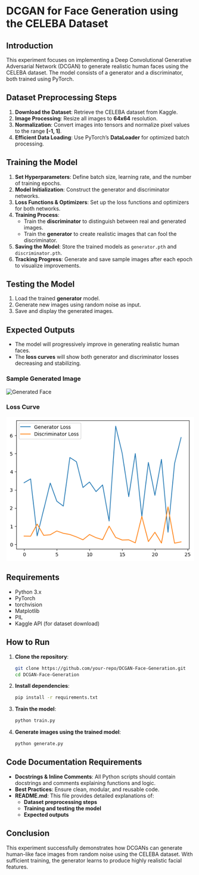 # **DCGAN for Face Generation using the CELEBA Dataset**  

## **Introduction**  
This experiment focuses on implementing a Deep Convolutional Generative Adversarial Network (DCGAN) to generate realistic human faces using the CELEBA dataset. The model consists of a generator and a discriminator, both trained using PyTorch.  

## **Dataset Preprocessing Steps**  
1. **Download the Dataset**: Retrieve the CELEBA dataset from Kaggle.  
2. **Image Processing**: Resize all images to **64x64** resolution.  
3. **Normalization**: Convert images into tensors and normalize pixel values to the range **[-1, 1]**.  
4. **Efficient Data Loading**: Use PyTorch’s **DataLoader** for optimized batch processing.  

## **Training the Model**  
1. **Set Hyperparameters**: Define batch size, learning rate, and the number of training epochs.  
2. **Model Initialization**: Construct the generator and discriminator networks.  
3. **Loss Functions & Optimizers**: Set up the loss functions and optimizers for both networks.  
4. **Training Process**:  
   - Train the **discriminator** to distinguish between real and generated images.  
   - Train the **generator** to create realistic images that can fool the discriminator.  
5. **Saving the Model**: Store the trained models as `generator.pth` and `discriminator.pth`.  
6. **Tracking Progress**: Generate and save sample images after each epoch to visualize improvements.  

## **Testing the Model**  
1. Load the trained **generator** model.  
2. Generate new images using random noise as input.  
3. Save and display the generated images.  

## **Expected Outputs**  
- The model will progressively improve in generating realistic human faces.  
- The **loss curves** will show both generator and discriminator losses decreasing and stabilizing.  

### **Sample Generated Image**  
![Generated Face](Generated_images.png)  

### **Loss Curve**  
![Loss Graph](loss.png)  

## **Requirements**  
- Python 3.x  
- PyTorch  
- torchvision  
- Matplotlib  
- PIL  
- Kaggle API (for dataset download)  

## **How to Run**  
1. **Clone the repository**:  
   ```bash
   git clone https://github.com/your-repo/DCGAN-Face-Generation.git
   cd DCGAN-Face-Generation
   ```  
2. **Install dependencies**:  
   ```bash
   pip install -r requirements.txt
   ```  
3. **Train the model**:  
   ```bash
   python train.py
   ```  
4. **Generate images using the trained model**:  
   ```bash
   python generate.py
   ```  

## **Code Documentation Requirements**  
- **Docstrings & Inline Comments**: All Python scripts should contain docstrings and comments explaining functions and logic.  
- **Best Practices**: Ensure clean, modular, and reusable code.  
- **README.md**: This file provides detailed explanations of:  
  - **Dataset preprocessing steps**  
  - **Training and testing the model**  
  - **Expected outputs**  

## **Conclusion**  
This experiment successfully demonstrates how DCGANs can generate human-like face images from random noise using the CELEBA dataset. With sufficient training, the generator learns to produce highly realistic facial features.  
